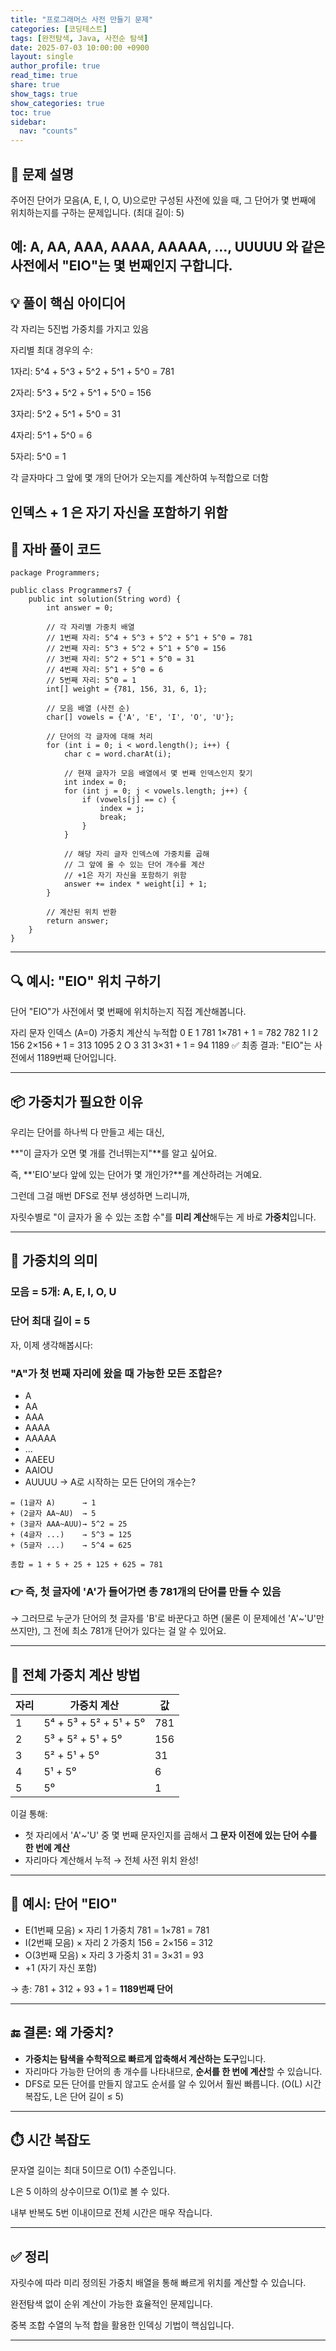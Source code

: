 ```yaml
---
title: "프로그래머스 사전 만들기 문제"
categories: [코딩테스트]
tags: [완전탐색, Java, 사전순 탐색]
date: 2025-07-03 10:00:00 +0900
layout: single
author_profile: true
read_time: true
share: true
show_tags: true
show_categories: true
toc: true
sidebar:
  nav: "counts"
---
```


## 📘 문제 설명

주어진 단어가 모음(A, E, I, O, U)으로만 구성된 사전에 있을 때, 그 단어가 몇 번째에 위치하는지를 구하는 문제입니다. (최대 길이: 5)

## 예: A, AA, AAA, AAAA, AAAAA, ..., UUUUU 와 같은 사전에서 "EIO"는 몇 번째인지 구합니다.

## 💡 풀이 핵심 아이디어

각 자리는 5진법 가중치를 가지고 있음

자리별 최대 경우의 수:

1자리: 5^4 + 5^3 + 5^2 + 5^1 + 5^0 = 781

2자리: 5^3 + 5^2 + 5^1 + 5^0 = 156

3자리: 5^2 + 5^1 + 5^0 = 31

4자리: 5^1 + 5^0 = 6

5자리: 5^0 = 1

각 글자마다 그 앞에 몇 개의 단어가 오는지를 계산하여 누적합으로 더함

## 인덱스 + 1 은 자기 자신을 포함하기 위함

## 📄 자바 풀이 코드

```
package Programmers;

public class Programmers7 {
    public int solution(String word) {
        int answer = 0;

        // 각 자리별 가중치 배열
        // 1번째 자리: 5^4 + 5^3 + 5^2 + 5^1 + 5^0 = 781
        // 2번째 자리: 5^3 + 5^2 + 5^1 + 5^0 = 156
        // 3번째 자리: 5^2 + 5^1 + 5^0 = 31
        // 4번째 자리: 5^1 + 5^0 = 6
        // 5번째 자리: 5^0 = 1
        int[] weight = {781, 156, 31, 6, 1};

        // 모음 배열 (사전 순)
        char[] vowels = {'A', 'E', 'I', 'O', 'U'};

        // 단어의 각 글자에 대해 처리
        for (int i = 0; i < word.length(); i++) {
            char c = word.charAt(i);

            // 현재 글자가 모음 배열에서 몇 번째 인덱스인지 찾기
            int index = 0;
            for (int j = 0; j < vowels.length; j++) {
                if (vowels[j] == c) {
                    index = j;
                    break;
                }
            }

            // 해당 자리 글자 인덱스에 가중치를 곱해
            // 그 앞에 올 수 있는 단어 개수를 계산
            // +1은 자기 자신을 포함하기 위함
            answer += index * weight[i] + 1;
        }

        // 계산된 위치 반환
        return answer;
    }
}
```

---

## 🔍 예시: "EIO" 위치 구하기

단어 "EIO"가 사전에서 몇 번째에 위치하는지 직접 계산해봅니다.

자리 문자 인덱스 (A=0) 가중치 계산식 누적합
0 E 1 781 1×781 + 1 = 782 782
1 I 2 156 2×156 + 1 = 313 1095
2 O 3 31 3×31 + 1 = 94 1189
✅ 최종 결과: "EIO"는 사전에서 1189번째 단어입니다.

---

## 📦 가중치가 필요한 이유

우리는 단어를 하나씩 다 만들고 세는 대신,

**"이 글자가 오면 몇 개를 건너뛰는지"**를 알고 싶어요.

즉, **'EIO'보다 앞에 있는 단어가 몇 개인가?**를 계산하려는 거예요.

그런데 그걸 매번 DFS로 전부 생성하면 느리니까,

자릿수별로 "이 글자가 올 수 있는 조합 수"를 **미리 계산**해두는 게 바로 **가중치**입니다.

---

## 🎯 가중치의 의미

### 모음 = 5개: A, E, I, O, U

### 단어 최대 길이 = 5

자, 이제 생각해봅시다:

### "A"가 첫 번째 자리에 왔을 때 가능한 모든 조합은?

- A
- AA
- AAA
- AAAA
- AAAAA
- ...
- AAEEU
- AAIOU
- AUUUU
  → A로 시작하는 모든 단어의 개수는?

```
= (1글자 A)      → 1
+ (2글자 AA~AU)  → 5
+ (3글자 AAA~AUU)→ 5^2 = 25
+ (4글자 ...)    → 5^3 = 125
+ (5글자 ...)    → 5^4 = 625

총합 = 1 + 5 + 25 + 125 + 625 = 781

```

### 👉 즉, 첫 글자에 'A'가 들어가면 총 **781개의 단어**를 만들 수 있음

→ 그러므로 누군가 단어의 첫 글자를 'B'로 바꾼다고 하면 (물론 이 문제에선 'A'~'U'만 쓰지만), 그 전에 최소 781개 단어가 있다는 걸 알 수 있어요.

---

## 🧮 전체 가중치 계산 방법

| 자리 | 가중치 계산            | 값  |
| ---- | ---------------------- | --- |
| 1    | 5⁴ + 5³ + 5² + 5¹ + 5⁰ | 781 |
| 2    | 5³ + 5² + 5¹ + 5⁰      | 156 |
| 3    | 5² + 5¹ + 5⁰           | 31  |
| 4    | 5¹ + 5⁰                | 6   |
| 5    | 5⁰                     | 1   |

이걸 통해:

- 첫 자리에서 'A'~'U' 중 몇 번째 문자인지를 곱해서 **그 문자 이전에 있는 단어 수를 한 번에 계산**
- 자리마다 계산해서 누적 → 전체 사전 위치 완성!

---

## 🧠 예시: 단어 "EIO"

- E(1번째 모음) × 자리 1 가중치 781 = 1×781 = 781
- I(2번째 모음) × 자리 2 가중치 156 = 2×156 = 312
- O(3번째 모음) × 자리 3 가중치 31 = 3×31 = 93
- +1 (자기 자신 포함)

→ 총: 781 + 312 + 93 + 1 = **1189번째 단어**

---

## 🔚 결론: 왜 가중치?

- **가중치는 탐색을 수학적으로 빠르게 압축해서 계산하는 도구**입니다.
- 자리마다 가능한 단어의 총 개수를 나타내므로, **순서를 한 번에 계산**할 수 있습니다.
- DFS로 모든 단어를 만들지 않고도 순서를 알 수 있어서 훨씬 빠릅니다.
  (O(L) 시간복잡도, L은 단어 길이 ≤ 5)

---

## ⏱️ 시간 복잡도

문자열 길이는 최대 5이므로 O(1) 수준입니다.

L은 5 이하의 상수이므로 O(1)로 볼 수 있다.

내부 반복도 5번 이내이므로 전체 시간은 매우 작습니다.

---

## ✅ 정리

자릿수에 따라 미리 정의된 가중치 배열을 통해 빠르게 위치를 계산할 수 있습니다.

완전탐색 없이 순위 계산이 가능한 효율적인 문제입니다.

중복 조합 수열의 누적 합을 활용한 인덱싱 기법이 핵심입니다.

---
